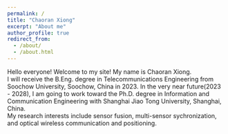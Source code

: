 ```yaml
---
permalink: /
title: "Chaoran Xiong"
excerpt: "About me"
author_profile: true
redirect_from: 
  - /about/
  - /about.html
---
```


Hello everyone! Welcome to my site! My name is Chaoran Xiong.<br>
I will receive the B.Eng. degree in Telecommunications Engineering from Soochow University, Soochow, China in 2023. In the very near future(2023 - 2028), I am going to work toward the Ph.D. degree in Information and Communication Engineering with Shanghai Jiao Tong University, Shanghai, China.<br>
My research interests include sensor fusion, multi-sensor sychronization, and optical wireless communication and positioning.
